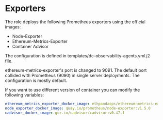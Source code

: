 # Exporters

The role deploys the following Prometheus exporters using the official images:

* Node-Exporter&#x20;
* Ethereum-Metrics-Exporter
* Container Advisor

The configuration is defined in templates/dc-observability-agents.yml.j2 file.&#x20;

ethereum-metrics-exporter's port is changed to 9091. The default port collided with Prometheus (9090) in single server deployments. The configuration is mostly default.&#x20;

If you want to use different version of container you can modify the following variables:

```yaml
ethereum_metrics_exporter_docker_image: ethpandaops/ethereum-metrics-exporter:0.21.0
node_exporter_docker_image: quay.io/prometheus/node-exporter:v1.5.0
cadvisor_docker_image: gcr.io/cadvisor/cadvisor:v0.47.1
```
